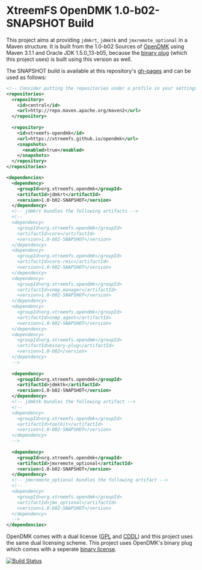 XtreemFS OpenDMK 1.0-b02-SNAPSHOT Build
=======================================

This project aims at providing `jdmkrt`, `jdmktk` and `jmxremote_optional` in a Maven structure. It is built from the 1.0-b02 Sources of [OpenDMK](https://opendmk.java.net/) using Maven 3.1.1 and Oracle JDK 1.5.0_13-b05, because the [binary plug](https://opendmk.java.net/download/index.html#BinaryComponents) (which this project uses) is built using this version as well.

The SNAPSHOT build is available at this repository's [gh-pages](https://github.com/xtreemfs/opendmk/tree/gh-pages) and can be used as follows:

```XML
<!-- Consider putting the repositories under a profile in your settings.xml -->
<repositories>
  <repository>
    <id>central</id>
    <url>http://repo.maven.apache.org/maven2</url>
  </repository>
  
  <repository>
    <id>xtreemfs-opendmk</id>
    <url>https://xtreemfs.github.io/opendmk</url>
    <snapshots>
      <enabled>true</enabled>
    </snapshots>
  </repository>
</repositories>

<dependencies>
  <dependency>
    <groupId>org.xtreemfs.opendmk</groupId>
    <artifactId>jdmkrt</artifactId>
    <version>1.0-b02-SNAPSHOT</version>
  </dependency>
  <!-- jdmkrt bundles the following artifacts -->
  <!--
  <dependency>
    <groupId>org.xtreemfs.opendmk</groupId>
    <artifactId>core</artifactId>
    <version>1.0-b02-SNAPSHOT</version>
  </dependency>
  <dependency>
    <groupId>org.xtreemfs.opendmk</groupId>
    <artifactId>core-rmic</artifactId>
    <version>1.0-b02-SNAPSHOT</version>
  </dependency>
  <dependency>
    <groupId>org.xtreemfs.opendmk</groupId>
    <artifactId>snmp_manager</artifactId>
    <version>1.0-b02-SNAPSHOT</version>
  </dependency>
  <dependency>
    <groupId>org.xtreemfs.opendmk</groupId>
    <artifactId>snmp_agent</artifactId>
    <version>1.0-b02-SNAPSHOT</version>
  </dependency>
  <dependency>
    <groupId>org.xtreemfs.opendmk</groupId>
    <artifactId>binary-plug</artifactId>
    <version>1.0-b02</version>
  </dependency>
  -->
  
  <dependency>
    <groupId>org.xtreemfs.opendmk</groupId>
    <artifactId>jdmktk</artifactId>
    <version>1.0-b02-SNAPSHOT</version>
  </dependency>
  <!-- jdmktk bundles the following artifact -->
  <!--
  <dependency>
    <groupId>org.xtreemfs.opendmk</groupId>
    <artifactId>toolkit</artifactId>
    <version>1.0-b02-SNAPSHOT</version>
  </dependency>
  -->
  
  <dependency>
    <groupId>org.xtreemfs.opendmk</groupId>
    <artifactId>jmxremote_optional</artifactId>
    <version>1.0-b02-SNAPSHOT</version>
  </dependency>
  <!-- jmxremote_optional bundles the following artifact -->
  <!--
  <dependency>
    <groupId>org.xtreemfs.opendmk</groupId>
    <artifactId>jmx_optional</artifactId>
    <version>1.0-b02-SNAPSHOT</version>
  </dependency>
  -->
</dependencies>
```

OpenDMK comes with a dual license ([GPL](https://opendmk.java.net/legal_notices/LICENSE_GPL.txt) and [CDDL](https://opendmk.java.net/legal_notices/LICENSE_CDDL.txt)) and this project uses the same dual licensing scheme. This project uses OpenDMK's binary plug which comes with a seperate [binary license](https://opendmk.java.net/legal_notices/LICENSE_BINARY.txt).

[![Build Status](https://travis-ci.org/xtreemfs/opendmk.svg?branch=master)](https://travis-ci.org/xtreemfs/opendmk)
